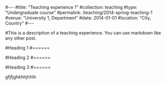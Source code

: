 #---
#title: "Teaching experience 1"
#collection: teaching
#type: "Undergraduate course"
#permalink: /teaching/2014-spring-teaching-1
#venue: "University 1, Department"
#date: 2014-01-01
#location: "City, Country"
#---

#This is a description of a teaching experience. You can use markdown like any other post.

#Heading 1
#======

#Heading 2
#======

#Heading 3
#======


gfjfjghkhhjhhlh
